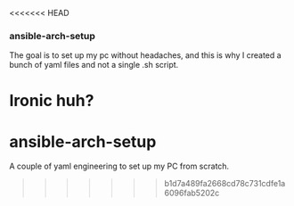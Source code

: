 <<<<<<< HEAD
### ansible-arch-setup

The goal is to set up my pc without headaches, and this is why I created a bunch of yaml files and not a single .sh script.

Ironic huh?
=======
# ansible-arch-setup
A couple of yaml engineering to set up my PC from scratch.
>>>>>>> b1d7a489fa2668cd78c731cdfe1a6096fab5202c
